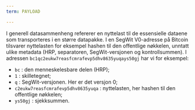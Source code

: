 ```yaml
---
term: PAYLOAD

---
```

I generell datasammenheng refererer en nyttelast til de essensielle dataene som transporteres i en større datapakke. I en SegWit V0-adresse på Bitcoin tilsvarer nyttelasten for eksempel hashen til den offentlige nøkkelen, unntatt ulike metadata (HRP, separatoren, SegWit-versjonen og kontrollsummen). I adressen `bc1qc2eukw7reasfcmrafevp5dhv8635yuqays50gj` har vi for eksempel:


- `bc` : den menneskelesbare delen (HRP);
- `1` : skilletegnet;
- `q` : SegWit-versjonen. Her er det versjon 0;
- `c2eukw7reasfcmrafevp5dhv8635yuqa` : nyttelasten, her hashen til den offentlige nøkkelen;
- `ys50gj` : sjekksummen.
